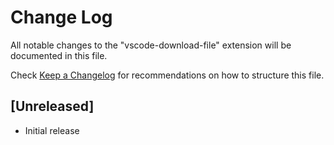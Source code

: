 # Change Log
All notable changes to the "vscode-download-file" extension will be documented in this file.

Check [Keep a Changelog](http://keepachangelog.com/) for recommendations on how to structure this file.

## [Unreleased]
- Initial release